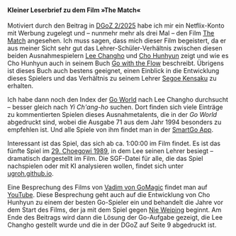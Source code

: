 #### Kleiner Leserbrief zu dem Film »The Match«

Motiviert durch den Beitrag in [DGoZ 2/2025](https://www.dgob.de/info-und-service/deutsche-go-zeitung/) habe ich mir ein Netflix-Konto mit Werbung zugelegt und – nunmehr mehr als drei Mal – den Film [The Match](https://en.wikipedia.org/wiki/The_Match_(2025_film)) angesehen. Ich muss sagen, dass mich dieser Film begeistert, da er aus meiner Sicht sehr gut das Lehrer-Schüler-Verhältnis zwischen diesen beiden Ausnahmespielern [Lee Changho](https://de.wikipedia.org/wiki/Lee_Chang-ho) und [Cho Hunhyun](https://de.wikipedia.org/wiki/Cho_Hun-hyeon) zeigt und wie es Cho Hunhyun auch in seinem Buch [Go with the Flow](https://www.amazon.de/dp/1719985847) beschreibt. Übrigens ist dieses Buch auch bestens geeignet, einen Einblick in die Entwicklung dieses Spielers und das Verhältnis zu seinem Lehrer [Segoe Kensaku](https://en.wikipedia.org/wiki/Kensaku_Segoe) zu erhalten. 

Ich habe dann noch den Index der [Go World](http://www.yk.rim.or.jp/~kiseido/GWINDEX/gwi.html) nach Lee Changho durchsucht – besser gleich nach *Yi Ch'ang-ho* suchen. Dort finden sich viele Einträge zu kommentierten Spielen dieses Ausnahmetalents, die in der *Go World* abgedruckt sind, wobei die Ausgabe 71 aus dem Jahr 1994 besonders zu empfehlen ist. Und alle Spiele von ihm findet man in der [SmartGo App](https://smartgo.com/de/).

Interessant ist das Spiel, das sich ab ca. 1:00:00 im Film findet. Es ist das fünfte Spiel im [29. Choegowi 1989](https://en.wikipedia.org/wiki/Choegowi), in dem Lee seinen Lehrer besiegt – dramatisch dargestellt im Film. Die SGF-Datei für alle, die das Spiel nachspielen oder mit KI analysieren wollen, findet sich unter [ugroh.github.io](https://ugroh.github.io).

Eine Besprechung des Films von [Vadim von GoMagic](https://gomagic.org/members/keysersoze/) findet man auf [YouTube](https://youtu.be/vqE0jRDEYms?si=PWXbGai8vrB3c6A7). Diese Besprechung geht auch auf die Entwicklung von Cho Hunhyun zu einem der besten Go-Spieler ein und behandelt die Jahre vor dem Start des Films, der ja mit dem Spiel gegen [Nie Weiping](https://en.wikipedia.org/wiki/Nie_Weiping) beginnt. Am Ende des Beitrags wird dann die Lösung der Go-Aufgabe gezeigt, die Lee Changho gestellt wurde und die in der DGoZ auf Seite 9 abgedruckt ist.